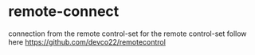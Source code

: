 # remote-connect
connection from the remote control-set for the remote control-set follow here https://github.com/devco22/remotecontrol
